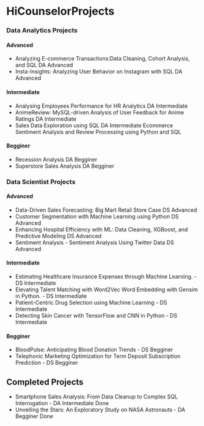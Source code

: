 # HiCounselorProjects

### Data Analytics Projects

#### Advanced
- Analyzing E-commerce Transactions:Data Cleaning, Cohort Analysis, and SQL  DA Advanced
- Insta-Insights: Analyzing User Behavior on Instagram with SQL  DA Advanced

#### Intermediate
- Analysing Employees Performance for HR Analytics  DA Intermediate
- AnimeReview: MySQL-driven Analysis of User Feedback for Anime Ratings  DA Intermediate
- Sales Data Exploration using SQL DA Intermediate
Ecommerce Sentiment Analysis and Review Processing using Python and SQL

#### Begginer
- Recession Analysis  DA Begginer
- Superstore Sales Analysis  DA Begginer

### Data Scientist Projects

#### Advanced
- Data-Driven Sales Forecasting: Big Mart Retail Store Case  DS Advanced
- Customer Segmentation with Machine Learning using Python  DS Advanced
- Enhancing Hospital Efficiency with ML: Data Cleaning, XGBoost, and Predictive Modeling  DS Advanced
- Sentiment Analysis - Sentiment Analysis Using Twitter Data  DS Advanced

#### Intermediate
- Estimating Healthcare Insurance Expenses through Machine Learning. - DS Intermediate
- Elevating Talent Matching with Word2Vec Word Embedding with Gensim in Python. - DS Intermediate
- Patient-Centric Drug Selection using Machine Learning - DS Intermediate
- Detecting Skin Cancer with TensorFlow and CNN in Python - DS Intermediate

#### Begginer
- BloodPulse: Anticipating Blood Donation Trends - DS Begginer
- Telephonic Marketing Optimization for Term Deposit Subscription Prediction - DS Begginer


## Completed Projects 
- Smartphone Sales Analysis: From Data Cleanup to Complex SQL Interrogation - DA Intermediate Done
- Unveiling the Stars: An Exploratory Study on NASA Astronauts - DA Begginer Done
